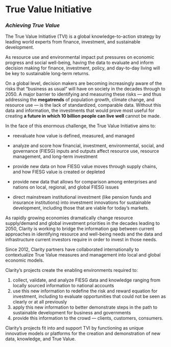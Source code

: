 # True Value Initiative

### _Achieving True Value_

The True Value Initiative \(TVI\) is a global knowledge-to-action strategy by leading world experts from finance, investment, and sustainable development.

As resource use and environmental impact put pressures on economic progress and social well-being, having the data to evaluate and inform decision making for finance, investment, policy, and day-to-day living will be key to sustainable long-term returns.

On a global level, decision makers are becoming increasingly aware of the risks that “business as usual” will have on society in the decades through to 2050. A major barrier to identifying and measuring these risks — and thus addressing the **megatrends** of population growth, climate change, and resource use — is the lack of standardized, comparable data. Without this data and information, the investments that would prove most useful for creating **a future in which 10 billion people can live well** cannot be made.

In the face of this enormous challenge, the True Value Initiative aims to:

* reevaluate how value is defined, measured, and managed

* analyze and score how financial, investment, environmental, social, and governance \(FIESG\) inputs and outputs affect resource use, resource management, and long-term investment

* provide new data on how FIESG value moves through supply chains, and how FIESG value is created or depleted

* provide new data that allows for comparison among enterprises and nations on local, regional, and global FIESG issues

* direct mainstream institutional investment \(like pension funds and insurance institutions\) into investment innovations for sustainable development, including those that are viable for today’s markets.

As rapidly growing economies dramatically change resource supply/demand and global investment priorities in the decades leading to 2050, Clarity is working to bridge the information gap between current approaches in identifying resource and well-being needs and the data and infrastructure current investors require in order to invest in those needs.

Since 2012, Clarity partners have collaborated internationally to contextualize True Value measures and management into local and global economic models.

Clarity’s projects create the enabling environments required to:

1. collect, validate, and analyze FIESG data and knowledge ranging from locally sourced information to national accounts
2. use this new information to redefine the risk and reward equation for investment, including to evaluate opportunities that could not be seen as clearly or at all previously
3. apply this new information to better demonstrate steps in the path to sustainable development for business and governments
4. provide this information to the crowd — clients, customers, consumers.

Clarity’s projects fit into and support TVI by functioning as unique innovative models or platforms for the creation and demonstration of new data, knowledge, and True Value.

